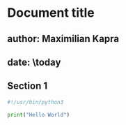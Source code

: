 # Document title

## author: Maximilian Kapra

## date: \today

## Section 1

```python:code/test.py
#!/usr/bin/python3

print("Hello World")

```
